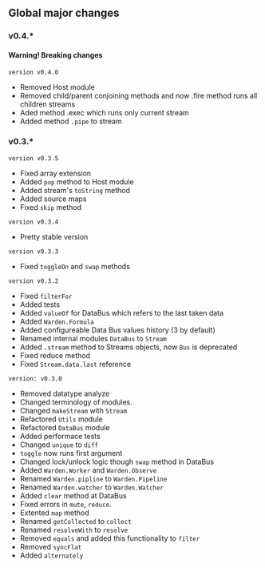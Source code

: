 ## Global major changes

### v0.4.*
#### Warning! Breaking changes

`version v0.4.0`
  - Removed Host module
  - Removed child/parent conjoining methods and now .fire method runs all children streams
  - Aded method .exec which runs only current stream
  - Added method `.pipe` to stream


### v0.3.*

`version v0.3.5`
  - Fixed array extension
  - Added `pop` method to Host module
  - Added stream's `toString` method
  - Added source maps
  - Fixed `skip` method

`version v0.3.4`
  - Pretty stable version

`version v0.3.3`
  - Fixed `toggleOn` and `swap` methods

`version v0.3.2`
  - Fixed `filterFor`
  - Added tests
  - Added `valueOf` for DataBus which refers to the last taken data
  - Added `Warden.Formula`
  - Added configureable Data Bus values history (3 by default)
  - Renamed internal modules `DataBus` to `Stream`
  - Added `.stream` method to Streams objects, now `Bus` is deprecated
  - Fixed reduce method
  - Fixed `Stream.data.last` reference
   
`version: v0.3.0`

  - Removed datatype analyze
  - Changed terminology of modules.
  - Changed `makeStream` with `Stream`
  - Refactored `Utils` module
  - Refactored `DataBus` module
  - Added performace tests
  - Changed `unique` to `diff`
  - `toggle` now runs first argument
  - Changed lock/unlock logic though `swap` method in DataBus
 - Added `Warden.Worker` and `Warden.Observe`
 - Renamed `Warden.pipline` to `Warden.Pipeline`
 - Renamed `Warden.watcher` to `Warden.Watcher`
 - Added `clear` method at DataBus
 - Fixed errors in `mute`, `reduce`.
 - Extented `map` method
 - Renamed `getCollected` to `collect`
 - Renamed `resolveWith` to `resolve`
 - Removed `equals` and added this functionality to `filter`
 - Removed `syncFlat`
 - Added `alternately`